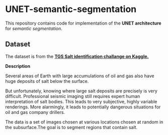 # UNET-semantic-segmentation
This repository contains code for implementation of the **UNET architecture** for *semantic segmentation*.

## Dataset
The dataset is from the [**TGS Salt identification challange on Kaggle.**](https://www.kaggle.com/c/tgs-salt-identification-challenge/data)

**Description**

Several areas of Earth with large accumulations of oil and gas also have huge deposits of salt below the surface.

But unfortunately, knowing where large salt deposits are precisely is very difficult. Professional seismic imaging still requires expert human interpretation of salt bodies. This leads to very subjective, highly variable renderings. More alarmingly, it leads to potentially dangerous situations for oil and gas company drillers.

The data is a set of images chosen at various locations chosen at random in the subsurface.The goal is to segment regions that contain salt.
